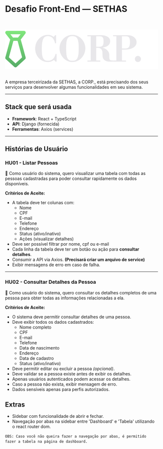 # Desafio Front-End — SETHAS
<br>
<p align="center">
  <img src="./src/assets/corp_readme.svg">
</p>
<br>
A empresa terceirizada da SETHAS, a CORP., está precisando dos seus serviços para desenvolver algumas funcionalidades em seu sistema.

---

## Stack que será usada

- **Framework**: React + TypeScript  
- **API**: Django (fornecida)  
- **Ferramentas**: Axios (services)

---

## Histórias de Usuário

### HU01 - Listar Pessoas

💬 Como usuário do sistema, quero visualizar uma tabela com todas as pessoas cadastradas para poder consultar rapidamente os dados disponíveis. 

**Critérios de Aceite:**
- A tabela deve ter colunas com:
  - Nome
  - CPF
  - E-mail
  - Telefone
  - Endereço
  - Status (ativo/inativo)
  - Ações (visualizar detalhes)
- Deve ser possível filtrar por nome, cpf ou e-mail
- Cada linha da tabela deve ter um botão ou ação para **consultar detalhes**.
- Consumir a API via Axios. **(Precisará criar um arquivo de service)**
- Exibir mensagens de erro em caso de falha.

---

### HU02 - Consultar Detalhes da Pessoa

💬 Como usuário do sistema, quero consultar os detalhes completos de uma pessoa para obter todas as informações relacionadas a ela.

**Critérios de Aceite:**
- O sistema deve permitir consultar detalhes de uma pessoa.
- Deve exibir todos os dados cadastrados:
  - Nome completo  
  - CPF  
  - E-mail  
  - Telefone  
  - Data de nascimento  
  - Endereço  
  - Data de cadastro  
  - Status (ativo/inativo)
- Deve permitir editar ou excluir a pessoa *(opcional)*.  
- Deve validar se a pessoa existe antes de exibir os detalhes.  
- Apenas usuários autenticados podem acessar os detalhes.  
- Caso a pessoa não exista, exibir mensagem de erro.  
- Dados sensíveis apenas para perfis autorizados.

## Extras
- Sidebar com funcionalidade de abrir e fechar.
- Navegação por abas na sidebar entre 'Dashboard' e 'Tabela' utilizando o react router dom.

```OBS: Caso você não queira fazer a navegação por abas, é permitido fazer a tabela na página de dashboard.```
